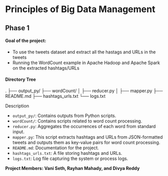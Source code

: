 # Principles of Big Data Management 

## Phase 1

#### Goal of the project: 

* To use the tweets dataset and extract all the hastags and URLs in the tweets
* Running the WordCount example in Apache Hadoop and Apache Spark on the extracted hashtags/URLs

#### Directory Tree

.
├── output_py/
├── wordCount/
│   ├── reducer.py
│   ├── mapper.py
├── README.md
├── hashtags_urls.txt
└── logs.txt

Description


* `output_py/`: Contains outputs from Python scripts.
* `wordCount/`: Contains scripts related to word count processing.
* `reducer.py`: Aggregates the occurrences of each word from standard input.
* `mapper.py`: This script extracts hashtags and URLs from JSON-formatted tweets and outputs them as key-value pairs for word count processing.
* `README.md`: Documentation for the project.
* `hashtags_urls.txt`: A file storing hashtags and URLs.
* `logs.txt`: Log file capturing the system or process logs.


**Project Members: Vani Seth, Rayhan Mahady, and Divya Reddy**
